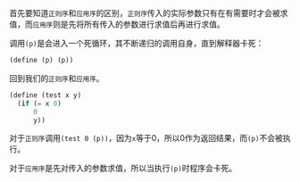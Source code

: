 首先要知道`正则序`和`应用序`的区别，`正则序`传入的实际参数只有在有需要时才会被求值，而`应用序`则是先将所有传入的参数进行求值后再进行求值。

调用`(p)`是会进入一个死循环，其不断递归的调用自身，直到解释器卡死：

```lisp
(define (p) (p))
```

回到我们的`正则序`和`应用序`。

```lisp
(define (test x y)
  (if (= x 0)
      0
      y))
```

对于`正则序`调用`(test 0 (p))`，因为`x`等于0，所以0作为返回结果，而`(p)`不会被执行。

对于`应用序`是先对传入的参数求值，所以当执行`(p)`时程序会卡死。